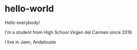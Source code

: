 # hello-world

Hello everybody!

I'm a student from High School Virgen del Carmen since 2018

I live in Jaen, Andalousie
